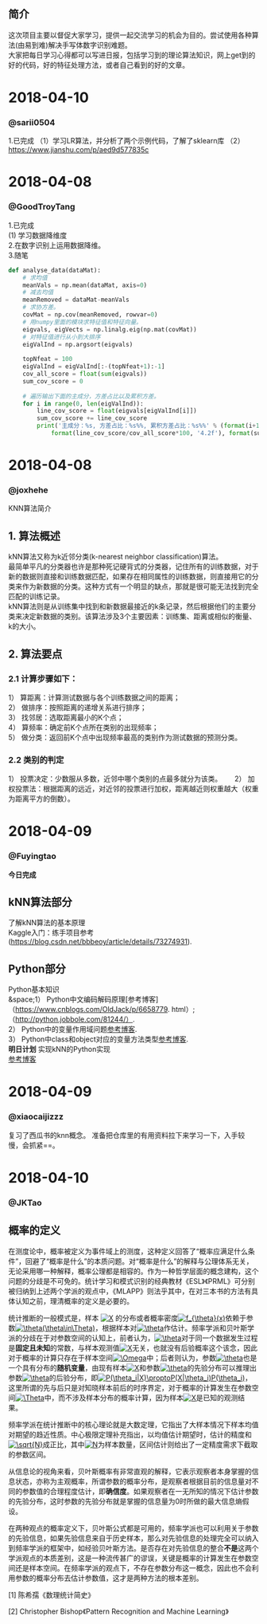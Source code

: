 ## 简介  
这次项目主要以督促大家学习，提供一起交流学习的机会为目的。尝试使用各种算法(由易到难)解决手写体数字识别难题。  
大家把每日学习心得都可以写进日报，包括学习到的理论算法知识，网上get到的好的代码，好的特征处理方法，或者自己看到的好的文章。  

# 2018-04-10
### @sarii0504
1.已完成
  （1）学习LR算法，并分析了两个示例代码，了解了sklearn库
  （2）https://www.jianshu.com/p/aed9d577835c
  
# 2018-04-08  
### @GoodTroyTang  
1.已完成  
  (1) 学习数据降维度  
2.在数字识别上运用数据降维。  
3.随笔  
~~~ python
def analyse_data(dataMat):
    # 求均值
    meanVals = np.mean(dataMat, axis=0)
    # 减去均值
    meanRemoved = dataMat-meanVals
    # 求协方差。
    covMat = np.cov(meanRemoved, rowvar=0)
    # 用numpy里面的模块求特征值和特征向量。
    eigvals, eigVects = np.linalg.eig(np.mat(covMat))
    # 对特征值进行从小到大排序
    eigValInd = np.argsort(eigvals)
    
    topNfeat = 100
    eigValInd = eigValInd[:-(topNfeat+1):-1]
    cov_all_score = float(sum(eigvals))
    sum_cov_score = 0
    
    # 遍历输出下面的主成分，方差占比以及累积方差。
    for i in range(0, len(eigValInd)):
        line_cov_score = float(eigvals[eigValInd[i]])
        sum_cov_score += line_cov_score
        print('主成分：%s, 方差占比：%s%%, 累积方差占比：%s%%' % (format(i+1, '2.0f'), 
            format(line_cov_score/cov_all_score*100, '4.2f'), format(sum_cov_score/cov_all_score*100, '4.1f')))  
 ~~~ 



 
# 2018-04-08   
### @joxhehe   
KNN算法简介   
## 1.	算法概述   
kNN算法又称为k近邻分类(k-nearest neighbor classification)算法。   
最简单平凡的分类器也许是那种死记硬背式的分类器，记住所有的训练数据，对于新的数据则直接和训练数据匹配，如果存在相同属性的训练数据，则直接用它的分类来作为新数据的分类。这种方式有一个明显的缺点，那就是很可能无法找到完全匹配的训练记录。   
kNN算法则是从训练集中找到和新数据最接近的k条记录，然后根据他们的主要分类来决定新数据的类别。该算法涉及3个主要因素：训练集、距离或相似的衡量、k的大小。   
## 2.	算法要点   
### 2.1	计算步骤如下：   
1）	算距离：计算测试数据与各个训练数据之间的距离；   
2）	做排序：按照距离的递增关系进行排序；   
3）	找邻居：选取距离最小的K个点；   
4）	算频率：确定前K个点所在类别的出现频率；   
5）	做分类：返回前K个点中出现频率最高的类别作为测试数据的预测分类。　　　　
### 2.2 类别的判定  　
1）	投票决定：少数服从多数，近邻中哪个类别的点最多就分为该类。    　 
2）	加权投票法：根据距离的远近，对近邻的投票进行加权，距离越近则权重越大（权重为距离平方的倒数）。   

# 2018-04-09
### @Fuyingtao
**今日完成**
## kNN算法部分
了解kNN算法的基本原理  
Kaggle入门：练手项目参考(https://blog.csdn.net/bbbeoy/article/details/73274931).
## Python部分
Python基本知识  
&space;1） Python中文编码解码原理[参考博客]（https://www.cnblogs.com/OldJack/p/6658779.  html）;（http://python.jobbole.com/81244/）.  
2） Python中的变量作用域问题[参考博客](http://www.jb51.net/article/86766.htm).  
3） Python中class和object对应的变量方法类型[参考博客](https://www.cnblogs.com/20150705-yilushangyouni-Jacksu/p/6238187.html).  
**明日计划**
实现kNN的Python实现  
[参考博客](https://www.cnblogs.com/erbaodabao0611/p/7588840.html)



# 2018-04-09   
### @xiaocaijizzz
复习了西瓜书的knn概念。
准备把仓库里的有用资料拉下来学习一下，入手较慢，会抓紧==。

# 2018-04-10
### @JKTao
## 概率的定义

在测度论中，概率被定义为事件域上的测度，这种定义回答了“概率应满足什么条件”，回避了“概率是什么”的本质问题。对“概率是什么”的解释与公理体系无关，无论采用哪一种解释，概率公理都是相容的。作为一种哲学层面的概念建构，这个问题的分歧是不可免的。统计学习和模式识别的经典教材《ESL》《PRML》可分别被归纳到上述两个学派的观点中，《MLAPP》则法乎其中，在对三本书的方法有具体认知之前，理清概率的定义是必要的。

统计推断的一般模式是，样本 <a href="https://www.codecogs.com/eqnedit.php?latex=X" target="_blank"><img src="https://latex.codecogs.com/svg.latex?X" title="X" /></a> 的分布或者概率密度<a href="https://www.codecogs.com/eqnedit.php?latex=f_{\theta}(x)" target="_blank"><img src="https://latex.codecogs.com/svg.latex?f_{\theta}(x)" title="f_{\theta}(x)" /></a>依赖于参数<a href="https://www.codecogs.com/eqnedit.php?latex=\theta(\theta\in\Theta)" target="_blank"><img src="https://latex.codecogs.com/svg.latex?\theta(\theta\in\Theta)" title="\theta(\theta\in\Theta)" /></a>，根据样本对<a href="https://www.codecogs.com/eqnedit.php?latex=\theta" target="_blank"><img src="https://latex.codecogs.com/svg.latex?\theta" title="\theta" /></a>作估计。频率学派和贝叶斯学派的分歧在于对参数空间的认知上，前者认为，<a href="https://www.codecogs.com/eqnedit.php?latex=\theta" target="_blank"><img src="https://latex.codecogs.com/svg.latex?\theta" title="\theta" /></a>对于同一个数据发生过程是**固定且未知**的常数，与样本观测值<a href="https://www.codecogs.com/eqnedit.php?latex=X" target="_blank"><img src="https://latex.codecogs.com/svg.latex?X" title="X" /></a>无关，也就没有后验概率这个该念，因此对于概率的计算只存在于样本空间<a href="https://www.codecogs.com/eqnedit.php?latex=\Omega" target="_blank"><img src="https://latex.codecogs.com/svg.latex?\Omega" title="\Omega" /></a>中；后者则认为，参数<a href="https://www.codecogs.com/eqnedit.php?latex=\theta" target="_blank"><img src="https://latex.codecogs.com/svg.latex?\theta" title="\theta" /></a>也是一个具有分布的**随机变量**，由现有样本<a href="https://www.codecogs.com/eqnedit.php?latex=X" target="_blank"><img src="https://latex.codecogs.com/svg.latex?X" title="X" /></a>和参数<a href="https://www.codecogs.com/eqnedit.php?latex=\theta" target="_blank"><img src="https://latex.codecogs.com/svg.latex?\theta" title="\theta" /></a>的先验分布可以推理出参数<a href="https://www.codecogs.com/eqnedit.php?latex=\theta" target="_blank"><img src="https://latex.codecogs.com/svg.latex?\theta" title="\theta" /></a>的后验分布，即<a href="https://www.codecogs.com/eqnedit.php?latex=P(\theta_i|X)\propto&space;P(X|\theta_i)P(\theta_i)" target="_blank"><img src="https://latex.codecogs.com/svg.latex?P(\theta_i|X)\propto&space;P(X|\theta_i)P(\theta_i)" title="P(\theta_i|X)\proptoP(X|\theta_i)P(\theta_i)" /></a>，这里所谓的先与后只是对知晓样本前后的时序界定，对于概率的计算发生在参数空间<a href="https://www.codecogs.com/eqnedit.php?latex=\Theta" target="_blank"><img src="https://latex.codecogs.com/svg.latex?\Theta" title="\Theta" /></a>中，而不涉及样本分布的概率计算，因为样本<a href="https://www.codecogs.com/eqnedit.php?latex=X" target="_blank"><img src="https://latex.codecogs.com/svg.latex?X" title="X" /></a>是已知的观测结果。

频率学派在统计推断中的核心理论就是大数定理，它指出了大样本情况下样本均值对期望的趋近性质。中心极限定理补充指出，以均值估计期望时，估计的精度和<a href="https://www.codecogs.com/eqnedit.php?latex=\sqrt{N}" target="_blank"><img src="https://latex.codecogs.com/svg.latex?\sqrt{N}" title="\sqrt{N}" /></a>成正比，其中<a href="https://www.codecogs.com/eqnedit.php?latex=N" target="_blank"><img src="https://latex.codecogs.com/svg.latex?N" title="N" /></a>为样本数量，区间估计则给出了一定精度需求下截取的参数区间。

从信息论的视角来看，贝叶斯概率有非常直观的解释，它表示观察者本身掌握的信息状态，亦称为主观概率，所谓参数的概率分布，是观察者根据目前的信息量对不同的参数值的合理程度估计，即**确信度**。如果观察者在一无所知的情况下估计参数的先验分布，这时参数的先验分布就是掌握的信息量为0时所做的最大信息熵假设。

在两种观点的概率定义下，贝叶斯公式都是可用的，频率学派也可以利用关于参数的先验信息，如果先验信息来自于历史样本，那么对先验信息的处理完全可以纳入到频率学派的框架中，如经验贝叶斯方法。是否存在对先验信息的整合**不是**这两个学派观点的本质差别，这是一种流传甚广的谬误，关键是概率的计算发生在参数空间还是样本空间。在频率学派的观点下，不存在参数分布这一概念，因此也不会利用参数的概率分布去估计参数值，这才是两种方法的根本差别。





[1] 陈希孺《数理统计简史》

[2] Christopher Bishop《Pattern Recognition and Machine Learning》

